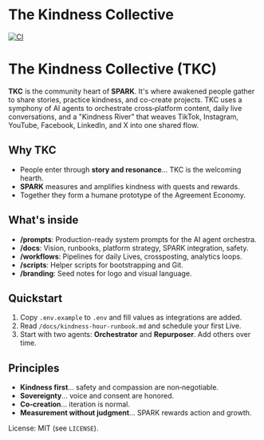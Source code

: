 # The Kindness Collective

[![CI](https://github.com/troymork/The-Kindness-Collective/actions/workflows/ci.yml/badge.svg?branch=main)](https://github.com/troymork/The-Kindness-Collective/actions/workflows/ci.yml)

# The Kindness Collective (TKC)
**TKC** is the community heart of **SPARK**. It's where awakened people gather to share stories, practice kindness, and co-create projects. TKC uses a symphony of AI agents to orchestrate cross‑platform content, daily live conversations, and a "Kindness River" that weaves TikTok, Instagram, YouTube, Facebook, LinkedIn, and X into one shared flow.

## Why TKC
- People enter through **story and resonance**... TKC is the welcoming hearth.
- **SPARK** measures and amplifies kindness with quests and rewards.
- Together they form a humane prototype of the Agreement Economy.

## What's inside
- **/prompts**: Production-ready system prompts for the AI agent orchestra.
- **/docs**: Vision, runbooks, platform strategy, SPARK integration, safety.
- **/workflows**: Pipelines for daily Lives, crossposting, analytics loops.
- **/scripts**: Helper scripts for bootstrapping and Git.
- **/branding**: Seed notes for logo and visual language.

## Quickstart
1. Copy `.env.example` to `.env` and fill values as integrations are added.
2. Read `/docs/kindness-hour-runbook.md` and schedule your first Live.
3. Start with two agents: **Orchestrator** and **Repurposer**. Add others over time.

## Principles
- **Kindness first**... safety and compassion are non‑negotiable.
- **Sovereignty**... voice and consent are honored.
- **Co‑creation**... iteration is normal.
- **Measurement without judgment**... SPARK rewards action and growth.

License: MIT (see `LICENSE`).
